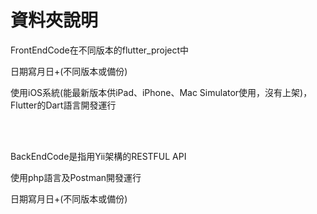 # 資料夾說明
<p>FrontEndCode在不同版本的flutter_project中</p>
<p>日期寫月日+(不同版本或備份)</p>
<p>使用iOS系統(能最新版本供iPad、iPhone、Mac Simulator使用，沒有上架)，Flutter的Dart語言開發運行</p>
<br></br>
<p>BackEndCode是指用Yii架構的RESTFUL API</p>
<p>使用php語言及Postman開發運行</p>
<p>日期寫月日+(不同版本或備份)</p>
